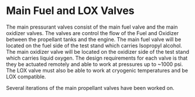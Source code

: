# Main Fuel and LOX Valves

The main pressurant valves consist of the main fuel valve and the main oxidizer valves.  The valves are control the flow of the Fuel and Oxidizer between the propellant tanks and the engine. The main fuel valve will be located on the fuel side of the test stand which carries Isopropyl alcohol. The main oxidizer valve will be located on the oxidizer side of the test stand which carries liquid oxygen.  The design requirements for each valve is that they be actuated remotely and able to work at pressures up to ~1000 psi. The LOX valve must also be able to work at cryogenic temperatures and be LOX compatible.

Several iterations of the main propellant valves have been worked on. 
